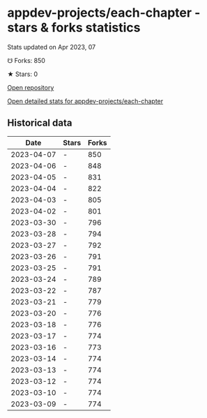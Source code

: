 # appdev-projects/each-chapter - stars & forks statistics

Stats updated on Apr 2023, 07

☋ Forks: 850

★ Stars: 0

[Open repository](https://github.com/appdev-projects/each-chapter)

[Open detailed stats for appdev-projects/each-chapter](https://reviewgithub.com/rep/appdev-projects/each-chapter)

## Historical data
| Date | Stars | Forks |
|------|-------|-------|
| 2023-04-07 | - | 850 | 
| 2023-04-06 | - | 848 | 
| 2023-04-05 | - | 831 | 
| 2023-04-04 | - | 822 | 
| 2023-04-03 | - | 805 | 
| 2023-04-02 | - | 801 | 
| 2023-03-30 | - | 796 | 
| 2023-03-28 | - | 794 | 
| 2023-03-27 | - | 792 | 
| 2023-03-26 | - | 791 | 
| 2023-03-25 | - | 791 | 
| 2023-03-24 | - | 789 | 
| 2023-03-22 | - | 787 | 
| 2023-03-21 | - | 779 | 
| 2023-03-20 | - | 776 | 
| 2023-03-18 | - | 776 | 
| 2023-03-17 | - | 774 | 
| 2023-03-16 | - | 773 | 
| 2023-03-14 | - | 774 | 
| 2023-03-13 | - | 774 | 
| 2023-03-12 | - | 774 | 
| 2023-03-10 | - | 774 | 
| 2023-03-09 | - | 774 | 

